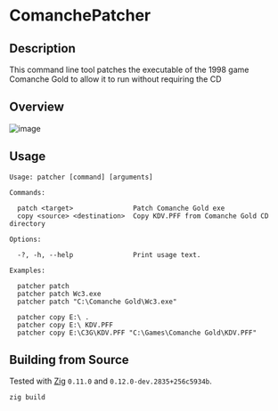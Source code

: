 # ComanchePatcher

## Description
This command line tool patches the executable of the 1998 game Comanche Gold to allow it to run without requiring the CD

## Overview
![image](https://github.com/scria1000/ComanchePatcher/assets/91804886/3815ddb5-672a-4acd-9ea2-188a25f5928b)

## Usage
```
Usage: patcher [command] [arguments]

Commands:

  patch <target>               Patch Comanche Gold exe
  copy <source> <destination>  Copy KDV.PFF from Comanche Gold CD directory

Options:

  -?, -h, --help               Print usage text.

Examples:

  patcher patch
  patcher patch Wc3.exe
  patcher patch "C:\Comanche Gold\Wc3.exe"

  patcher copy E:\ .
  patcher copy E:\ KDV.PFF
  patcher copy E:\C3G\KDV.PFF "C:\Games\Comanche Gold\KDV.PFF"
```

## Building from Source
Tested with [Zig](https://ziglang.org/) `0.11.0` and `0.12.0-dev.2835+256c5934b`.
```
zig build
```
